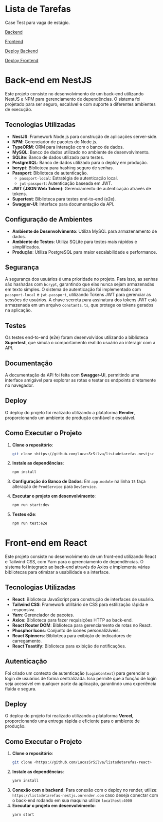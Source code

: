 # Lista de Tarefas
Case Test para vaga de estágio.

[Backend](https://github.com/LucasSrSilva/listadetarefas-nestjs)

[Frontend](https://github.com/LucasSrSilva/listadetarefas-react)

[Deploy Backend](https://listadetarefas-nestjs.onrender.com)

[Deploy Frontend](https://listadetarefas-react-six.vercel.app/)

# Back-end em NestJS

Este projeto consiste no desenvolvimento de um back-end utilizando NestJS e NPM para gerenciamento de dependências. O sistema foi projetado para ser seguro, escalável e com suporte a diferentes ambientes de execução.

## Tecnologias Utilizadas

- **NestJS**: Framework Node.js para construção de aplicações server-side.
- **NPM**: Gerenciador de pacotes do Node.js.
- **TypeORM**: ORM para interação com o banco de dados.
- **MySQL**: Banco de dados utilizado no ambiente de desenvolvimento.
- **SQLite**: Banco de dados utilizado para testes.
- **PostgreSQL**: Banco de dados utilizado para o deploy em produção.
- **bcrypt**: Biblioteca para hashing seguro de senhas.
- **Passport**: Biblioteca de autenticação.
  - `passport-local`: Estratégia de autenticação local.
  - `jwt-passport`: Autenticação baseada em JWT.
- **JWT (JSON Web Token)**: Gerenciamento de autenticação através de tokens.
- **Supertest**: Biblioteca para testes end-to-end (e2e).
- **Swagger-UI**: Interface para documentação da API.

## Configuração de Ambientes

- **Ambiente de Desenvolvimento**: Utiliza MySQL para armazenamento de dados.
- **Ambiente de Testes**: Utiliza SQLite para testes mais rápidos e simplificados.
- **Produção**: Utiliza PostgreSQL para maior escalabilidade e performance.

## Segurança

A segurança dos usuários é uma prioridade no projeto. Para isso, as senhas são hashadas com `bcrypt`, garantindo que elas nunca sejam armazenadas em texto simples. O sistema de autenticação foi implementado com `passport-local` e `jwt-passport`, utilizando Tokens JWT para gerenciar as sessões de usuários. A chave secreta para assinatura dos tokens JWT está armazenada em um arquivo `constants.ts`, que protege os tokens gerados na aplicação.

## Testes

Os testes end-to-end (e2e) foram desenvolvidos utilizando a biblioteca **Supertest**, que simula o comportamento real do usuário ao interagir com a API.

## Documentação

A documentação da API foi feita com **Swagger-UI**, permitindo uma interface amigável para explorar as rotas e testar os endpoints diretamente no navegador.

## Deploy

O deploy do projeto foi realizado utilizando a plataforma **Render**, proporcionando um ambiente de produção confiável e escalável.

## Como Executar o Projeto

1. **Clone o repositório**:
    ```bash
    git clone <https://github.com/LucasSrSilva/listadetarefas-nestjs>
    ```
2. **Instale as dependências**:
    ```bash
    npm install
    ```
3. **Configuração do Banco de Dados**:
   Em `app.module` na linha `15` faça alteração de `ProdService` para `DevService`.
   
4. **Executar o projeto em desenvolvimento**:
    ```bash
    npm run start:dev
    ```
5. **Testes e2e**:
    ```bash
    npm run test:e2e
    ```



# Front-end em React

Este projeto consiste no desenvolvimento de um front-end utilizando React e Tailwind CSS, com Yarn para o gerenciamento de dependências. O sistema foi integrado ao back-end através do Axios e implementa várias bibliotecas para otimizar a usabilidade e a interface.

## Tecnologias Utilizadas

- **React**: Biblioteca JavaScript para construção de interfaces de usuário.
- **Tailwind CSS**: Framework utilitário de CSS para estilização rápida e responsiva.
- **Yarn**: Gerenciador de pacotes.
- **Axios**: Biblioteca para fazer requisições HTTP ao back-end.
- **React Router DOM**: Biblioteca para gerenciamento de rotas no React.
- **Phosphor Icons**: Conjunto de ícones personalizáveis.
- **React Spinners**: Biblioteca para exibição de indicadores de carregamento.
- **React Toastify**: Biblioteca para exibição de notificações.

## Autenticação

Foi criado um contexto de autenticação (`LoginContext`) para gerenciar o login de usuários de forma centralizada. Isso permite que a função de login seja acessível em qualquer parte da aplicação, garantindo uma experiência fluida e segura.

## Deploy

O deploy do projeto foi realizado utilizando a plataforma **Vercel**, proporcionando uma entrega rápida e eficiente para o ambiente de produção.

## Como Executar o Projeto

1. **Clone o repositório**:
    ```bash
    git clone <https://github.com/LucasSrSilva/listadetarefas-react>
    ```
2. **Instale as dependências**:
    ```bash
    yarn install
    ```
3. **Conexão com o backend**:
   Para conexão com o deploy no render, utilize: `https://listadetarefas-nestjs.onrender.com` caso deseja conectar com o back-end rodando em sua maquina utilize `localhost:4000`
4. **Executar o projeto em desenvolvimento**:
    ```bash
    yarn start
    ```



